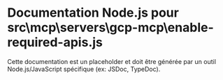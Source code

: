 # Documentation Node.js pour src\mcp\servers\gcp-mcp\enable-required-apis.js

Cette documentation est un placeholder et doit être générée par un outil Node.js/JavaScript spécifique (ex: JSDoc, TypeDoc).
